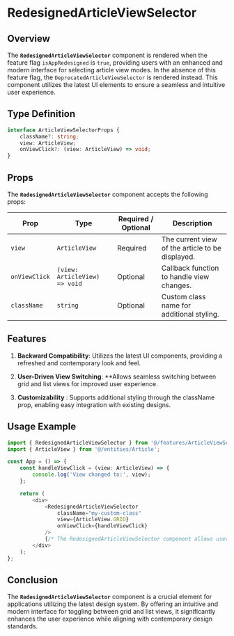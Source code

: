 # RedesignedArticleViewSelector

## Overview
The **`RedesignedArticleViewSelector`** component is rendered when the feature flag `isAppRedesigned` is `true`, providing users with an enhanced and modern interface for selecting article view modes. In the absence of this feature flag, the `DeprecatedArticleViewSelector` is rendered instead. 
This component utilizes the latest UI elements to ensure a seamless and intuitive user experience.

## Type Definition 
```typescript
interface ArticleViewSelectorProps {
    className?: string;
    view: ArticleView;
    onViewClick?: (view: ArticleView) => void;
}
```

## Props
The **`RedesignedArticleViewSelector`** component accepts the following props:

| Prop       | Type       | Required / Optional | Description                                          |
|------------|------------|----------------------|------------------------------------------------------|
| `view` | `ArticleView`   | Required             | The current view of the article to be displayed.          |
| `onViewClick` | `(view: ArticleView) => void`   | Optional             | Callback function to handle view changes.           |
| `className` | `string`   | Optional             | Custom class name for additional styling.           |


## Features
1. **Backward Compatibility**: Utilizes the latest UI components, providing a refreshed and contemporary look and feel.

2. **User-Driven View Switching**: **Allows seamless switching between grid and list views for improved user experience.

3. **Customizability** : Supports additional styling through the className prop, enabling easy integration with existing designs.

## Usage Example
```typescript jsx
import { RedesignedArticleViewSelector } from '@/features/ArticleViewSelector/RedesignedArticleViewSelector';
import { ArticleView } from '@/entities/Article';

const App = () => {
    const handleViewClick = (view: ArticleView) => {
        console.log('View changed to:', view);
    };

    return (
        <div>
            <RedesignedArticleViewSelector
                className="my-custom-class"
                view={ArticleView.GRID}
                onViewClick={handleViewClick}
            />
            {/* The RedesignedArticleViewSelector component allows users to switch between different article views */}
        </div>
    );
};
```
## Conclusion
The **`RedesignedArticleViewSelector`** component is a crucial element for applications utilizing the latest design system. By offering an intuitive and modern interface for toggling between grid and list views, it significantly enhances the user experience while aligning with contemporary design standards.
